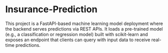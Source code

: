 # Insurance-Prediction
This project is a FastAPI-based machine learning model deployment where the backend serves predictions via REST APIs. It loads a pre-trained model (e.g., a classification or regression model) built with scikit-learn and exposes an endpoint that clients can query with input data to receive real-time predictions.
